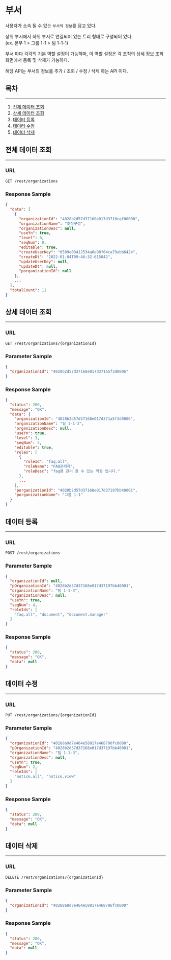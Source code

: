 # 부서

사용자가 소속 될 수 있는 `부서의 정보`를 담고 있다.

상위 부서에서 하위 부서로 연결되어 있는 트리 형태로 구성되어 있다.  
(ex. 본부 1 > 그룹 1-1 > 팀 1-1-1)

부서 마다 각각의 기본 역할 설정이 가능하며, 이 역할 설정은 각 조직의 상세 정보 조회 화면에서 등록 및 삭제가 가능하다.

해당 API는 부서의 정보를 추가 / 조회 / 수정 / 삭제 하는 API 이다.

## 목차

---

1. [전체 데이터 조회](#전체-데이터-조회)
2. [상세 데이터 조회](#상세-데이터-조회)
3. [데이터 등록](#데이터-등록)
4. [데이터 수정](#데이터-수정)
5. [데이터 삭제](#데이터-삭제)

## 전체 데이터 조회

---

### URL

```
GET /rest/organizations
```

### Response Sample

```json
{
  "data": [
    {
      "organizationId": "4028b2d57d37168e017d3716cgf00000",
      "organizationName": "조직구성",
      "organizationDesc": null,
      "useYn": true,
      "level": 0,
      "seqNum": 0,
      "editable": true,
      "createUserKey": "0509e09412534a6e98f04ca79abb6424",
      "createDt": "2022-01-04T09:46:32.615042",
      "updateUserKey": null,
      "updateDt": null,
      "porganizationId": null
    },
    ...
  ],
  "totalCount": 11
}
```

## 상세 데이터 조회

---

### URL

```
GET /rest/organizations/{organizationId}
```

### Parameter Sample

```json
{
  "organizationId": "4028b2d57d37168e017d371a5f3d0006"
}
```

### Response Sample

```json
{
  "status": 200,
  "message": "OK",
  "data": {
    "organizationId": "4028b2d57d37168e017d371a5f3d0006",
    "organizationName": "팀 1-1-2",
    "organizationDesc": null,
    "useYn": true,
    "level": 3,
    "seqNum": 3,
    "editable": true,
    "roles": [
      {
        "roleId": "faq.all",
        "roleName": "FAQ관리자",
        "roleDesc": "faq를 관리 할 수 있는 역할 입니다."
      },
      ...
    ],
    "porganizationId": "4028b2d57d37168e017d37197bb40001",
    "porganizationName": "그룹 1-1"
  }
}
```

## 데이터 등록

---

### URL

```
POST /rest/organizations
```

### Parameter Sample

```json
{
  "organizationId": null,
  "pOrganizationId": "4028b2d57d37168e017d37197bb40001",
  "organizationName": "팀 1-1-3",
  "organizationDesc": null,
  "useYn": true,
  "seqNum": 4,
  "roleIds": [
    "faq.all", "document", "document.manager"
  ]
}
```

### Response Sample

```json
{
  "status": 200,
  "message": "OK",
  "data": null
}
```

## 데이터 수정

---

### URL

```
PUT /rest/organizations/{organizationId}
```

### Parameter Sample

```json
{
  "organizationId": "40288a9d7e464e58017e468796fc0000",
  "pOrganizationId": "4028b2d57d37168e017d37197bb40001",
  "organizationName": "팀 1-1-3",
  "organizationDesc": null,
  "useYn": true,
  "seqNum": 2,
  "roleIds": [
    "notice.all", "notice.view"
  ]
}
```

### Response Sample

```json
{
  "status": 200,
  "message": "OK",
  "data": null
}
```

## 데이터 삭제

---

### URL

```
DELETE /rest/organizations/{organizationId}
```

### Parameter Sample

```json
{
  "organizationId": "40288a9d7e464e58017e468796fc0000"
}
```

### Response Sample

```json
{
  "status": 200,
  "message": "OK",
  "data": null
}
```